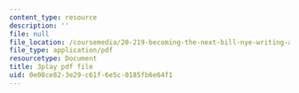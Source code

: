 ```yaml
---
content_type: resource
description: ''
file: null
file_location: /coursemedia/20-219-becoming-the-next-bill-nye-writing-and-hosting-the-educational-show-january-iap-2015/0e08ce823e29c61f6e5c0185fb6e64f1_2nSxmWTdDU4.pdf
file_type: application/pdf
resourcetype: Document
title: 3play pdf file
uid: 0e08ce82-3e29-c61f-6e5c-0185fb6e64f1
---
```

